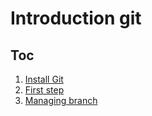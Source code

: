 # Introduction git

## Toc

1. [Install Git](01_installation.md)
2. [First step](02_First_step.md)
3. [Managing branch](03_managing_branch.md)
